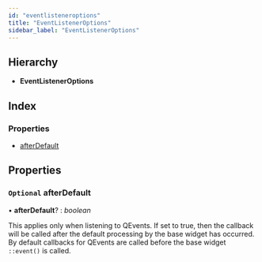 ```yaml
---
id: "eventlisteneroptions"
title: "EventListenerOptions"
sidebar_label: "EventListenerOptions"
---
```


## Hierarchy

* **EventListenerOptions**

## Index

### Properties

* [afterDefault](eventlisteneroptions.md#optional-afterdefault)

## Properties

### `Optional` afterDefault

• **afterDefault**? : *boolean*

This applies only when listening to QEvents. If set to true, then the callback will
be called after the default processing by the base widget has occurred. By default
callbacks for QEvents are called before the base widget `::event()` is called.
